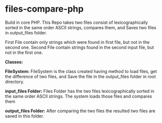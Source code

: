 # files-compare-php

Build in core PHP. This Repo takes two files consist of lexicographically sorted in the same order ASCII strings, compares them, and Saves two files in output_files folder.

First File contain only strings which were found in first file, but not in the second one.
Second File contain strings found in the second input file, but not in the first one.

**Classes:**

**FileSystem:**
FileSystem is the class created having method to load files, get the difference of two files, and Save the file in the output_files folder in root directory.

**input_files Folder:**
Files Folder has the two files lexicographically sorted in the same order ASCII strings. The system loads those files and compares them

**output_files Folder:**
After comparing the two files the resulted two files are saved in this folder.
